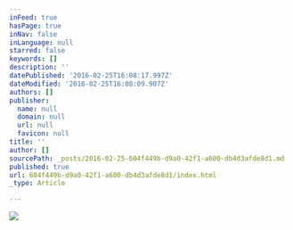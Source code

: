 ```yaml
---
inFeed: true
hasPage: true
inNav: false
inLanguage: null
starred: false
keywords: []
description: ''
datePublished: '2016-02-25T16:08:17.997Z'
dateModified: '2016-02-25T16:08:09.907Z'
authors: []
publisher:
  name: null
  domain: null
  url: null
  favicon: null
title: ''
author: []
sourcePath: _posts/2016-02-25-604f449b-d9a0-42f1-a600-db4d3afde8d1.md
published: true
url: 604f449b-d9a0-42f1-a600-db4d3afde8d1/index.html
_type: Article

---
```

![](https://the-grid-user-content.s3-us-west-2.amazonaws.com/ee6c687f-6c60-4be4-8016-c130311bc7ce.PNG)